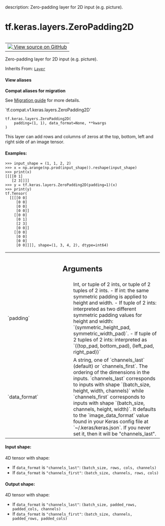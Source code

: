 description: Zero-padding layer for 2D input (e.g. picture).

<div itemscope itemtype="http://developers.google.com/ReferenceObject">
<meta itemprop="name" content="tf.keras.layers.ZeroPadding2D" />
<meta itemprop="path" content="Stable" />
<meta itemprop="property" content="__init__"/>
<meta itemprop="property" content="__new__"/>
</div>

# tf.keras.layers.ZeroPadding2D

<!-- Insert buttons and diff -->

<table class="tfo-notebook-buttons tfo-api nocontent" align="left">
<td>
  <a target="_blank" href="https://github.com/tensorflow/tensorflow/blob/r2.2/tensorflow/python/keras/layers/convolutional.py#L2405-L2526">
    <img src="https://www.tensorflow.org/images/GitHub-Mark-32px.png" />
    View source on GitHub
  </a>
</td>
</table>



Zero-padding layer for 2D input (e.g. picture).

Inherits From: [`Layer`](../../../tf/keras/layers/Layer.md)

<section class="expandable">
  <h4 class="showalways">View aliases</h4>
  <p>
<b>Compat aliases for migration</b>
<p>See
<a href="https://www.tensorflow.org/guide/migrate">Migration guide</a> for
more details.</p>
<p>`tf.compat.v1.keras.layers.ZeroPadding2D`</p>
</p>
</section>

<pre class="devsite-click-to-copy prettyprint lang-py tfo-signature-link">
<code>tf.keras.layers.ZeroPadding2D(
    padding=(1, 1), data_format=None, **kwargs
)
</code></pre>



<!-- Placeholder for "Used in" -->

This layer can add rows and columns of zeros
at the top, bottom, left and right side of an image tensor.

#### Examples:



```
>>> input_shape = (1, 1, 2, 2)
>>> x = np.arange(np.prod(input_shape)).reshape(input_shape)
>>> print(x)
[[[[0 1]
   [2 3]]]]
>>> y = tf.keras.layers.ZeroPadding2D(padding=1)(x)
>>> print(y)
tf.Tensor(
  [[[[0 0]
     [0 0]
     [0 0]
     [0 0]]
    [[0 0]
     [0 1]
     [2 3]
     [0 0]]
    [[0 0]
     [0 0]
     [0 0]
     [0 0]]]], shape=(1, 3, 4, 2), dtype=int64)
```

<!-- Tabular view -->
 <table class="responsive fixed orange">
<colgroup><col width="214px"><col></colgroup>
<tr><th colspan="2"><h2 class="add-link">Arguments</h2></th></tr>

<tr>
<td>
`padding`
</td>
<td>
Int, or tuple of 2 ints, or tuple of 2 tuples of 2 ints.
- If int: the same symmetric padding
is applied to height and width.
- If tuple of 2 ints:
interpreted as two different
symmetric padding values for height and width:
`(symmetric_height_pad, symmetric_width_pad)`.
- If tuple of 2 tuples of 2 ints:
interpreted as
`((top_pad, bottom_pad), (left_pad, right_pad))`
</td>
</tr><tr>
<td>
`data_format`
</td>
<td>
A string,
one of `channels_last` (default) or `channels_first`.
The ordering of the dimensions in the inputs.
`channels_last` corresponds to inputs with shape
`(batch_size, height, width, channels)` while `channels_first`
corresponds to inputs with shape
`(batch_size, channels, height, width)`.
It defaults to the `image_data_format` value found in your
Keras config file at `~/.keras/keras.json`.
If you never set it, then it will be "channels_last".
</td>
</tr>
</table>



#### Input shape:

4D tensor with shape:
- If `data_format` is `"channels_last"`:
    `(batch_size, rows, cols, channels)`
- If `data_format` is `"channels_first"`:
    `(batch_size, channels, rows, cols)`



#### Output shape:

4D tensor with shape:
- If `data_format` is `"channels_last"`:
    `(batch_size, padded_rows, padded_cols, channels)`
- If `data_format` is `"channels_first"`:
    `(batch_size, channels, padded_rows, padded_cols)`


